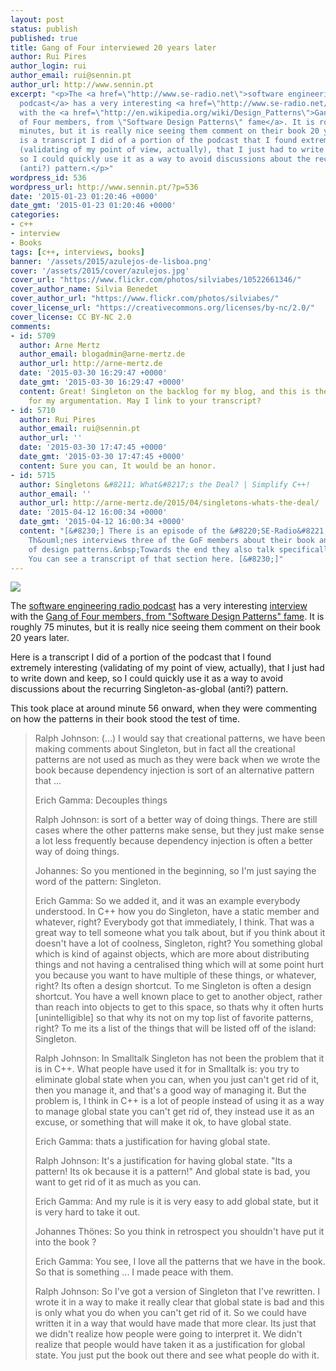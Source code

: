 ```yaml
---
layout: post
status: publish
published: true
title: Gang of Four interviewed 20 years later
author: Rui Pires
author_login: rui
author_email: rui@sennin.pt
author_url: http://www.sennin.pt
excerpt: "<p>The <a href=\"http://www.se-radio.net\">software engineering radio
  podcast</a> has a very interesting <a href=\"http://www.se-radio.net/2014/11/episode-215-gang-of-four-20-years-later/\">interview</a>
  with the <a href=\"http://en.wikipedia.org/wiki/Design_Patterns\">Gang
  of Four members, from \"Software Design Patterns\" fame</a>. It is roughly 75
  minutes, but it is really nice seeing them comment on their book 20 years later.</p><p>Here
  is a transcript I did of a portion of the podcast that I found extremely&nbsp;interesting
  (validating of my point of view, actually), that I just had to write down and keep,
  so I could quickly use it as a way to avoid discussions about the recurring Singleton-as-global
  (anti?) pattern.</p>"
wordpress_id: 536
wordpress_url: http://www.sennin.pt/?p=536
date: '2015-01-23 01:20:46 +0000'
date_gmt: '2015-01-23 01:20:46 +0000'
categories:
- c++
- interview
- Books
tags: [c++, interviews, books]
banner: '/assets/2015/azulejos-de-lisboa.png'
cover: '/assets/2015/cover/azulejos.jpg'
cover_url: "https://www.flickr.com/photos/silviabes/10522661346/"
cover_author_name: Silvia Benedet
cover_author_url: "https://www.flickr.com/photos/silviabes/"
cover_license_url: "https://creativecommons.org/licenses/by-nc/2.0/"
cover_license: CC BY-NC 2.0
comments:
- id: 5709
  author: Arne Mertz
  author_email: blogadmin@arne-mertz.de
  author_url: http://arne-mertz.de
  date: '2015-03-30 16:29:47 +0000'
  date_gmt: '2015-03-30 16:29:47 +0000'
  content: Great! Singleton on the backlog for my blog, and this is the missing piece
    for my argumentation. May I link to your transcript?
- id: 5710
  author: Rui Pires
  author_email: rui@sennin.pt
  author_url: ''
  date: '2015-03-30 17:47:45 +0000'
  date_gmt: '2015-03-30 17:47:45 +0000'
  content: Sure you can, It would be an honor.
- id: 5715
  author: Singletons &#8211; What&#8217;s the Deal? | Simplify C++!
  author_email: ''
  author_url: http://arne-mertz.de/2015/04/singletons-whats-the-deal/
  date: '2015-04-12 16:00:34 +0000'
  date_gmt: '2015-04-12 16:00:34 +0000'
  content: "[&#8230;] There is an episode of the &#8220;SE-Radio&#8221; Podcast&nbsp;where&nbsp;Johannes
    Th&ouml;nes interviews three of the GoF members about their book and the evolution
    of design patterns.&nbsp;Towards the end they also talk specifically about Singleton.
    You can see a transcript of that section here. [&#8230;]"
---
```


<img src="{{ site.baseurl }}/assets/2015/azulejos-de-lisboa.png">
<p>The <a href="http://www.se-radio.net">software engineering radio podcast</a> has a very interesting <a href="http://www.se-radio.net/2014/11/episode-215-gang-of-four-20-years-later/">interview</a> with the <a href="http://en.wikipedia.org/wiki/Design_Patterns">Gang of Four members, from "Software Design Patterns" fame</a>. It is roughly 75 minutes, but it is really nice seeing them comment on their book 20 years later.</p>
<p>Here is a transcript I did of a portion of the podcast that I found extremely&nbsp;interesting (validating of my point of view, actually), that I just had to write down and keep, so I could quickly use it as a way to avoid discussions about the recurring Singleton-as-global (anti?) pattern.</p>
<p><a id="more"></a><a id="more-536"></a></p>
<p>This took place at around minute 56 onward, when they were commenting on how the patterns in their book stood the test of time.</p>
<blockquote><p>Ralph Johnson: (...) I would say that creational patterns, we have been making comments about Singleton, but in fact all the creational patterns are not used as much as they were back when we wrote the book because dependency injection is sort of an alternative pattern that ...</p>
<p>Erich Gamma: Decouples things</p>
<p>Ralph Johnson: is sort of a better way of doing things. There are still cases where the other patterns make sense, but they just make sense a lot less frequently because dependency injection is often a better way of doing things.</p>
<p>Johannes: So you mentioned in the beginning, so I'm just saying the word of the pattern: Singleton.</p>
<p>Erich Gamma: So we added it, and it was an example everybody understood. In C++ how you do Singleton, have a static member and whatever, right? Everybody got that immediately, I think. That&nbsp;was a great way to tell someone what you talk about, but if you think about it doesn't have a lot of coolness, Singleton, right? You something global which is kind of against objects, which are more about distributing things and not having a centralised thing which will at some point hurt you because you want to have multiple of these things, or whatever, right? Its often a design shortcut. To me Singleton is often a design shortcut. You have a well known place to get to another object, rather than reach into objects to get to this space, so thats why it often hurts [unintelligible] so that why its not on my top list of favorite patterns, right? To me its a list of the things that will be listed off of the island: Singleton.</p>
<p>Ralph Johnson: In Smalltalk Singleton has not been the problem that it is in C++. What people have used it for in Smalltalk is: you try to eliminate global state when you can, when you just can't get rid of it, then you manage it, and that's a good way of managing it. But the problem is, I think in C++ is a lot of people instead of using it as a way to manage global state you can't get rid of, they instead use it as an excuse, or something that will make it ok, to have global state.</p>
<p>Erich Gamma: thats a justification for having global state.</p>
<p>Ralph Johnson: It's a justification for having global state. "Its a pattern! Its ok because it is a pattern!" And global state is bad, you want to get rid of it as much as you can.</p>
<p>Erich Gamma: And my rule is it is very easy to add global state, but it is very hard to take it out.</p>
<p>Johannes&nbsp;Th&ouml;nes: So you think in retrospect you shouldn't have put it into the book ?</p>
<p>Erich Gamma: You see, I love all the patterns that we have in the book. So that is something ... I made peace with them.</p>
<p>Ralph Johnson: So I've got a version of Singleton that I've rewritten. I wrote it in a way to make it really clear that global state is bad and this is only what you do when you can't get rid of it. So we could have written it in a way that would have made that more clear. Its just that we didn't realize how people were going to interpret it. We didn't realize that people would have taken it as a justification for global state. You just put the book out there and see what people do with it.</blockquote>
